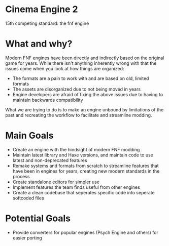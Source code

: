 # Cinema Engine 2
15th competing standard: the fnf engine

# What and why?
Modern FNF engines have been directly and indirectly based on the original game for years. While there isn't anything inherently wrong with that the issues come when you look at how things are organized:
- The formats are a pain to work with and are based on old, limited formats
- The assets are disorganized due to not being moved in years
- Engine developers are afraid of fixing the above issues due to having to maintain backwards compatibility

What we are trying to do is to make an engine unbound by limitations of the past and recreating the workflow to facilitate and streamline modding.

# Main Goals
- Create an engine with the hindsight of modern FNF modding
- Maintain latest library and Haxe versions, and maintain code to use latest and non-deprecated features
- Remake systems and formats from scratch to streamline features that have been in engines for years, creating new modern standards in the process
- Create standalone editors for simpler use
- Implement features the team finds useful from other engines
- Create a clean codebase that seperates specific code into seperate softcoded files

# Potential Goals
- Provide converters for popular engines (Psych Engine and others) for easier porting
